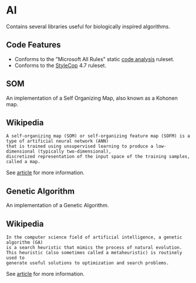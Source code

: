 AI
==
Contains several libraries useful for biologically inspired algorithms.

Code Features
--

- Conforms to the "Microsoft All Rules" static [code analysis](http://msdn.microsoft.com/en-us/library/3z0aeatx.aspx) ruleset.
- Conforms to the [StyleCop](http://stylecop.codeplex.com/) 4.7 ruleset.

SOM
--
An implementation of a Self Organizing Map, also known as a Kohonen map.

Wikipedia
--

    A self-organizing map (SOM) or self-organizing feature map (SOFM) is a type of artificial neural network (ANN) 
    that is trained using unsupervised learning to produce a low-dimensional (typically two-dimensional), 
    discretized representation of the input space of the training samples, called a map.

See [article](http://en.wikipedia.org/wiki/Self-organizing_map) for more information.

Genetic Algorithm
--
An implementation of a Genetic Algorithm.

Wikipedia
--

    In the computer science field of artificial intelligence, a genetic algorithm (GA) 
	is a search heuristic that mimics the process of natural evolution. 
	This heuristic (also sometimes called a metaheuristic) is routinely used to 
	generate useful solutions to optimization and search problems.

See [article](http://en.wikipedia.org/wiki/Genetic_algorithm) for more information.
